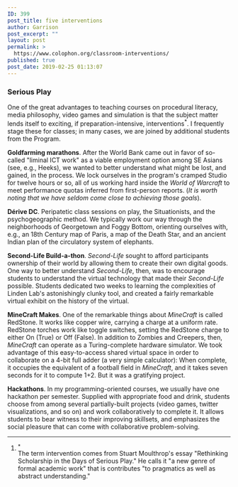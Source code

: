 ```yaml
---
ID: 399
post_title: five interventions
author: Garrison
post_excerpt: ""
layout: post
permalink: >
  https://www.colophon.org/classroom-interventions/
published: true
post_date: 2019-02-25 01:13:07
---
```

<!-- wp:heading {"level":3} -->
<h3>Serious Play</h3>
<!-- /wp:heading -->

<!-- wp:paragraph -->
<p>One of the great advantages to teaching courses on procedural literacy, media philosophy, video games and simulation is that the subject matter lends itself to exciting, if preparation-intensive, interventions<span id="36a6907f-169c-41ac-863b-f550fac603e9" data-note="The term intervention comes from Stuart Moulthrop's essay &quot;Rethinking Scholarship in the Days of Serious Play.&quot; He calls it &quot;a new genre of formal academic work&quot; that is contributes &quot;to pragmatics as well as abstract understanding.&quot;" contenteditable="false" class="abt-footnote"><sup>*</sup></span>.  I frequently stage these for classes; in many cases, we are joined by additional students from the Program.</p>
<!-- /wp:paragraph -->

<!-- wp:paragraph -->
<p><strong>Goldfarming marathons</strong>. After the World Bank came out in favor of so-called "liminal ICT work" as a viable employment option among SE Asians (see, e.g., Heeks), we wanted to better understand what might be lost, and gained, in the process. We lock ourselves in the program's cramped Studio for twelve hours or so, all of us working hard inside the <em>World of Warcraft</em> to meet performance quotas inferred from first-person reports. (<em>It is worth noting that we have seldom come close to achieving those goals</em>).</p>
<!-- /wp:paragraph -->

<!-- wp:paragraph -->
<p><strong>Dérive DC</strong>. Peripatetic class sessions on play, the Situationists, and the psychogeographic method. We typically work our way through the neighborhoods of Georgetown and Foggy Bottom, orienting ourselves with, e.g., an 18th Century map of Paris, a map of the Death Star, and an ancient Indian plan of the circulatory system of elephants.</p>
<!-- /wp:paragraph -->

<!-- wp:paragraph -->
<p><strong>Second-Life Build-a-thon</strong>. <em>Second-Life</em> sought to afford participants ownership of their world by allowing them to create their own digital goods. One way to better understand <em>Second-Life</em>, then, was to encourage students to understand the virtual technology that made their <em>Second-Life</em> possible. Students dedicated two weeks to learning the complexities of Linden Lab's astonishingly clunky tool, and created a fairly remarkable virtual exhibit on the history of the virtual.</p>
<!-- /wp:paragraph -->

<!-- wp:paragraph -->
<p><strong>MineCraft Makes</strong>. One of the remarkable things about <em>MineCraft</em> is called RedStone. It works like copper wire, carrying a charge at a uniform rate. RedStone torches work like toggle switches, setting the RedStone charge to either On (True) or Off (False). In addition to Zombies and Creepers, then, <em>MineCraft</em> can operate as a Turing-complete hardware simulator. We took advantage of this easy-to-access shared virtual space in order to collaborate on a 4-bit full adder (a very simple calculator): When complete, it occupies the equivalent of a football field in <em>MineCraft</em>, and it takes seven seconds for it to compute 1+2. But it was a gratifying project.</p>
<!-- /wp:paragraph -->

<!-- wp:paragraph -->
<p><strong>Hackathons</strong>. In my programming-oriented courses, we usually have one hackathon per semester. Supplied with appropriate food and drink, students choose from among several partially-built projects (video games, twitter visualizations, and so on) and work collaboratively to complete it. It allows students to bear witness to their improving skillsets, and emphasizes the social pleasure that can come with collaborative problem-solving.</p>
<!-- /wp:paragraph -->

<!-- wp:abt/footnotes -->
<section class="wp-block-abt-footnotes abt-footnotes" role="region" aria-label="Footnotes"><hr/><ol><li id="36a6907f-169c-41ac-863b-f550fac603e9-ref" class="abt-footnotes-item"><div class="abt-footnotes-item__marker"><sup>*</sup></div><div class="abt-footnotes-item__content">The term intervention comes from Stuart Moulthrop's essay "Rethinking Scholarship in the Days of Serious Play." He calls it "a new genre of formal academic work" that is contributes "to pragmatics as well as abstract understanding."</div></li></ol></section>
<!-- /wp:abt/footnotes -->